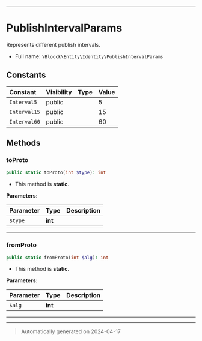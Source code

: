 ***

# PublishIntervalParams

Represents different publish intervals.



* Full name: `\Bloock\Entity\Identity\PublishIntervalParams`


## Constants

| Constant | Visibility | Type | Value |
|:---------|:-----------|:-----|:------|
|`Interval5`|public| |5|
|`Interval15`|public| |15|
|`Interval60`|public| |60|


## Methods


### toProto



```php
public static toProto(int $type): int
```



* This method is **static**.




**Parameters:**

| Parameter | Type | Description |
|-----------|------|-------------|
| `$type` | **int** |  |





***

### fromProto



```php
public static fromProto(int $alg): int
```



* This method is **static**.




**Parameters:**

| Parameter | Type | Description |
|-----------|------|-------------|
| `$alg` | **int** |  |





***


***
> Automatically generated on 2024-04-17

